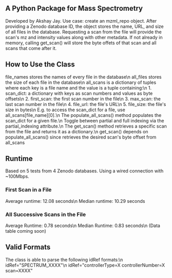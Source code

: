 ## A Python Package for Mass Spectrometry
Developed by Akshay Jay.
Use case: create an mzml_repo object. After providing a Zenodo database ID, the object stores the name, URL, and size of all files in the database.
Requesting a scan from the file will provide the scan's mz and intensity values along with other metadata. If not already in memory, calling get_scan() will store the byte offets of that scan and all scans that come after it.
## How to Use the Class
file_names stores the names of every file in the database\n
all_files stores the size of each file in the database\n
all_scans is a dictionary of tuples where each key is a file name and the value is a tuple containing:\n
    1. scan_dict: a dictionary with keys as scan numbers and values as byte offsets\n
    2. first_scan: the first scan number in the file\n
    3. max_scan: the last scan number in the file\n
    4. file_url: the file's URL\n
    5. file_size: the file's size in bytes\n
E.g. to access the scan_dict for a file, use all_scans[file_name][0].\n
The populate_all_scans() method populates the scan_dict for a given file.\n
Toggle between partial and full indexing via the partial_indexing attribute.\n
The get_scan() method retrieves a specific scan from the file and returns it as a dictionary.\n
get_scan() depends on populate_all_scans() since retrieves the desired scan's byte offset from all_scans
## Runtime
Based on 5 tests from 4 Zenodo databases. Using a wired connection with ~100Mbps.
### First Scan in a File
Average runtime: 12.08 seconds\n
Median runtime: 10.29 seconds
### All Successive Scans in the File
Average Runtime: 0.78 seconds\n
Median Runtime: 0.83 seconds\n
(Data table coming soon)

## Valid Formats
The class is able to parse the following idRef formats:\n
idRef="SPECTRUM_XXXX"\n
idRef="controllerType=X controllerNumber=X scan=XXXX"
